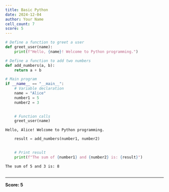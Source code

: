 ```yaml
---
title: Basic Python
date: 2024-12-04
author: Your Name
cell_count: 7
score: 5
---
```


```python
# Define a function to greet a user
def greet_user(name):
    print(f"Hello, {name}! Welcome to Python programming.")


```


```python
# Define a function to add two numbers
def add_numbers(a, b):
    return a + b


```


```python
# Main program
if __name__ == "__main__":
    # Variable declaration
    name = "Alice"
    number1 = 5
    number2 = 3
    

```


```python
    # Function calls
    greet_user(name)

```

    Hello, Alice! Welcome to Python programming.



```python
    result = add_numbers(number1, number2)

```


```python
    
    # Print result
    print(f"The sum of {number1} and {number2} is: {result}")
```

    The sum of 5 and 3 is: 8



```python

```


---
**Score: 5**
